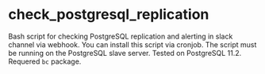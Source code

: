 # check_postgresql_replication
Bash script for checking PostgreSQL replication and alerting in slack channel via webhook. You can install this script via cronjob. The script must be running on the PostgreSQL slave server. Tested on PostgreSQL 11.2. Requered ```bc``` package.
